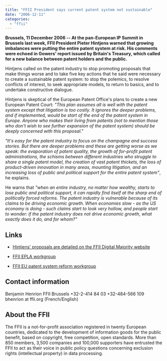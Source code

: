 ```yaml
---
title: "FFII President says current patent system not sustainable"
date: "2006-12-11"
categories: 
  - "ffii"
---
```


**Brussels, 11 December 2006 -- At the pan-European IP Summit in Brussels last week, FFII President Pieter Hintjens warned that growing imbalances were putting the entire patent system at risk. His comments were echoed in Gowers' report issued by Britain's Treasury, which called for a new balance between patent holders and the public.**

Hintjens called on the patent industry to stop promoting proposals that make things worse and to take five key actions that he said were necessary to create a sustainable patent system: to stop the polemics, to resolve conflicts of interest, to seek appropriate models, to return to basics, and to undertake constructive dialogue.

Hintjens is skeptical of the European Patent Office's plans to create a new European Patent Court: _"This plan assumes all is well with the patent system except that litigation is too costly. It ignores the deeper problems, and if implemented, would be start of the end of the patent system in Europe. Anyone who makes their living from patents (not to mention those who don't wish to see further expansion of the patent system) should be deeply concerned with this proposal."_

_"It's easy for the patent industry to focus on the champagne and success stories. But there are deeper problems and these are getting worse as we speak: the evaporation of patent quality, the growth of for-profit patent administrations, the schisms between different industries who struggle to share a single patent model, the creation of vast patent thickets, the loss of product-driven innovation in many areas, mounting litigation, and an increasing loss of public and political support for the entire patent system"_, he explains.

He warns that _"when an entire industry, no matter how wealthy, starts to lose public and political support, it can rapidly find itself at the sharp end of politically forced reforms. The patent industry is vulnerable because of its claims to be driving economic growth. When economies slow - as the US economy is doing - such claims start to look very hollow, and people start to wonder: if the patent industry does not drive economic growth, what exactly does it do, and for whom?"_

## Links

- [Hintjens' proposals are detailed on the FFII Digital Majority website](http://www.digitalmajority.org/forum/t-2114/a-sustainable-patent-system)
    
- [FFII EPLA workgroup](http://epla.ffii.org)
    
- [FFII EU patent system reform workgroup](http://action.ffii.org/eupat)
    

## Contact information

Benjamin Henrion FFII Brussels +32-2-414 84 03 +32-484-566 109 bhenrion at ffii.org (French/English)

## About the FFII

The FFII is a not-for-profit association registered in twenty European countries, dedicated to the development of information goods for the public benefit, based on copyright, free competition, open standards. More than 850 members, 3,500 companies and 100,000 supporters have entrusted the FFII to act as their voice in public policy questions concerning exclusion rights (intellectual property) in data processing.
